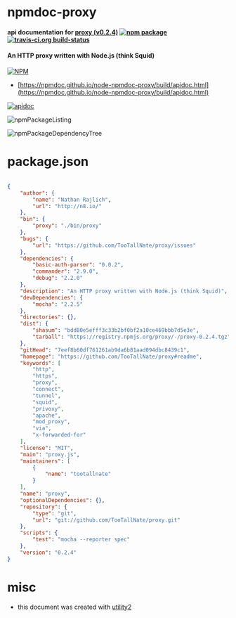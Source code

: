 # npmdoc-proxy

#### api documentation for  [proxy (v0.2.4)](https://github.com/TooTallNate/proxy#readme)  [![npm package](https://img.shields.io/npm/v/npmdoc-proxy.svg?style=flat-square)](https://www.npmjs.org/package/npmdoc-proxy) [![travis-ci.org build-status](https://api.travis-ci.org/npmdoc/node-npmdoc-proxy.svg)](https://travis-ci.org/npmdoc/node-npmdoc-proxy)

#### An HTTP proxy written with Node.js (think Squid)

[![NPM](https://nodei.co/npm/proxy.png?downloads=true&downloadRank=true&stars=true)](https://www.npmjs.com/package/proxy)

- [https://npmdoc.github.io/node-npmdoc-proxy/build/apidoc.html](https://npmdoc.github.io/node-npmdoc-proxy/build/apidoc.html)

[![apidoc](https://npmdoc.github.io/node-npmdoc-proxy/build/screenCapture.buildCi.browser.%252Ftmp%252Fbuild%252Fapidoc.html.png)](https://npmdoc.github.io/node-npmdoc-proxy/build/apidoc.html)

![npmPackageListing](https://npmdoc.github.io/node-npmdoc-proxy/build/screenCapture.npmPackageListing.svg)

![npmPackageDependencyTree](https://npmdoc.github.io/node-npmdoc-proxy/build/screenCapture.npmPackageDependencyTree.svg)



# package.json

```json

{
    "author": {
        "name": "Nathan Rajlich",
        "url": "http://n8.io/"
    },
    "bin": {
        "proxy": "./bin/proxy"
    },
    "bugs": {
        "url": "https://github.com/TooTallNate/proxy/issues"
    },
    "dependencies": {
        "basic-auth-parser": "0.0.2",
        "commander": "2.9.0",
        "debug": "2.2.0"
    },
    "description": "An HTTP proxy written with Node.js (think Squid)",
    "devDependencies": {
        "mocha": "2.2.5"
    },
    "directories": {},
    "dist": {
        "shasum": "bdd80e5efff3c33b2bf0bf2a10ce469bbb7d5e3e",
        "tarball": "https://registry.npmjs.org/proxy/-/proxy-0.2.4.tgz"
    },
    "gitHead": "7eef8b60df761261ab9da6b81aad094dbc8439c1",
    "homepage": "https://github.com/TooTallNate/proxy#readme",
    "keywords": [
        "http",
        "https",
        "proxy",
        "connect",
        "tunnel",
        "squid",
        "privoxy",
        "apache",
        "mod_proxy",
        "via",
        "x-forwarded-for"
    ],
    "license": "MIT",
    "main": "proxy.js",
    "maintainers": [
        {
            "name": "tootallnate"
        }
    ],
    "name": "proxy",
    "optionalDependencies": {},
    "repository": {
        "type": "git",
        "url": "git://github.com/TooTallNate/proxy.git"
    },
    "scripts": {
        "test": "mocha --reporter spec"
    },
    "version": "0.2.4"
}
```



# misc
- this document was created with [utility2](https://github.com/kaizhu256/node-utility2)
